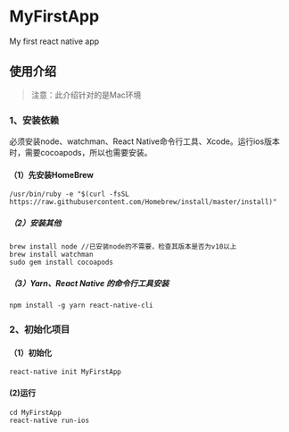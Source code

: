 # MyFirstApp
My first react native app

## 使用介绍

> 注意：此介绍针对的是Mac环境

### 1、安装依赖

必须安装node、watchman、React Native命令行工具、Xcode。运行ios版本时，需要cocoapods，所以也需要安装。

#### （1）先安装HomeBrew

```
/usr/bin/ruby -e "$(curl -fsSL https://raw.githubusercontent.com/Homebrew/install/master/install)"
```

##### （2）安装其他

```
brew install node //已安装node的不需要，检查其版本是否为v10以上
brew install watchman
sudo gem install cocoapods

```
##### （3）Yarn、React Native 的命令行工具安装

```
npm install -g yarn react-native-cli
```

### 2、初始化项目

#### （1）初始化

```
react-native init MyFirstApp
```
#### (2)运行

```
cd MyFirstApp
react-native run-ios
```